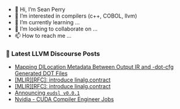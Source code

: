 - 👋 Hi, I’m Sean Perry
- 👀 I’m interested in compilers (c++, COBOL, llvm)
- 🌱 I’m currently learning ...
- 💞️ I’m looking to collaborate on ...
- 📫 How to reach me ...

<!---
s66perry/s66perry is a ✨ special ✨ repository because its `README.md` (this file) appears on your GitHub profile.
You can click the Preview link to take a look at your changes.
--->
### 📕 Latest LLVM Discourse Posts

<!-- DISCOURSE-LLVM:START -->
- [Mapping DILocation Metadata Between Output IR and -dot-cfg Generated DOT Files](https://discourse.llvm.org/t/mapping-dilocation-metadata-between-output-ir-and-dot-cfg-generated-dot-files/83918#post_1)
- [[MLIR][RFC]: introduce linalg.contract](https://discourse.llvm.org/t/mlir-rfc-introduce-linalg-contract/83589#post_11)
- [[MLIR][RFC]: introduce linalg.contract](https://discourse.llvm.org/t/mlir-rfc-introduce-linalg-contract/83589#post_10)
- [Announcing `eudsl v0.0.1`](https://discourse.llvm.org/t/announcing-eudsl-v0-0-1/83916#post_1)
- [Nvidia - CUDA Compiler Engineer Jobs](https://discourse.llvm.org/t/nvidia-cuda-compiler-engineer-jobs/83914#post_1)
<!-- DISCOURSE-LLVM:END -->
